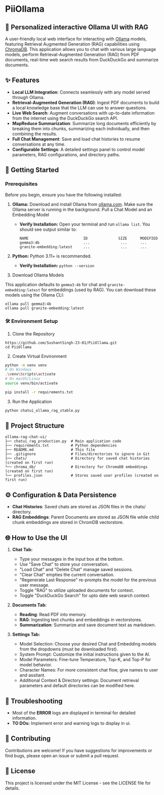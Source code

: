 # PiiOllama

## 💬 Personalized interactive Ollama UI with RAG 

A user-friendly local web interface for interacting with [Ollama](https://ollama.com/) models, featuring Retrieval Augmented Generation (RAG) capabilities using [ChromaDB](https://www.trychroma.com/). This application allows you to chat with various large language models, perform Retrieval-Augmented Generation (RAG) from PDF documents, real-time web search results from DuckDuckGo and summarize documents.


## ✨ Features

-   **Local LLM Integration**: Connects seamlessly with any model served through Ollama.
-   **Retrieval-Augmented Generation (RAG)**: Ingest PDF documents to build a local knowledge base that the LLM can use to answer questions.
-   **Live Web Search**: Augment conversations with up-to-date information from the internet using the DuckDuckGo search API.
-   **MapReduce Summarization**: Summarize long documents efficiently by breaking them into chunks, summarizing each individually, and then combining the results.
-   **Full Chat Management**: Save and load chat histories to resume conversations at any time.
-   **Configurable Settings**: A detailed settings panel to control model parameters, RAG configurations, and directory paths.

## 🚀 Getting Started

### Prerequisites

Before you begin, ensure you have the following installed:
1.  **Ollama:** Download and install Ollama from [ollama.com](https://ollama.com/). Make sure the Ollama server is running in the background. Pull a Chat Model and an Embedding Model
    * **Verify Installation:** Open your terminal and run `ollama list`. You should see output similar to:
      ```
      NAME                         ID              SIZE      MODIFIED
      gemma3:4b                    ...              ...      ...
      granite-embedding:latest     ...              ...      ...                             
      ```
2.  **Python:** Python 3.11+ is recommended.
    * **Verify Installation:** `python --version`

3.  Download Ollama Models

This application defaults to `gemma3:4b` for chat and `granite-embedding:latest` for embeddings (used by RAG). You can download these models using the Ollama CLI:

```bash
ollama pull gemma3:4b
ollama pull granite-embedding:latest
```

### 🛠️ Environment Setup

1. Clone the Repository
```
https://github.com/SushantSingh-23-01/PiiOllama.git
cd PiiOllama
```

2. Create Virtual Environment
```bash
python -m venv venv
# On Windows
.\venv\Scripts\activate
# On macOS/Linux
source venv/bin/activate

pip install -r requirements.txt
```

3. Run the Application

```bash
python chatui_ollama_rag_stable.py
```

## 📂 Project Structure
```
ollama-rag-chat-ui/
├── chatui_rag_production.py  # Main application code
├── requirements.txt          # Python dependencies
├── README.md                 # This file
├── .gitignore                # Files/directories to ignore in Git
├── chats/                    # Directory for saved chat histories (created on first run)
└── chroma_db/                # Directory for ChromaDB embeddings (created on first run)
└── profiles.json             # Stores saved user profiles (created on first run)
```

## ⚙️ Configuration & Data Persistence
- **Chat Histories**: Saved chats are stored as JSON files in the chats/ directory.
- **RAG Embeddings**: Parent Documents are stored as JSON file while child chunk embeddings are stored in ChromDB vectorstore.

## 🌐 How to Use the UI
1. **Chat Tab:**
   * Type your messages in the input box at the bottom.
   * Use "Save Chat" to store your conversation.
   * "Load Chat" and "Delete Chat" manage saved sessions.
   * "Clear Chat" empties the current conversation.
   * "Regenerate Last Response" re-prompts the model for the previous user message.
   * Toggle "RAG" to utilize uploaded documents for context.
   * Toggle "DuckDuckGo Search" for upto date web search context.

2. **Documents Tab:**
   * **Reading**: Read PDF into memory.
   * **RAG**: Ingesting text chunks and embeddings in vectorstores.
   * **Summarization**: Summarize and save document text as markdown. 

3. **Settings Tab:**
   * Model Selection: Choose your desired Chat and Embedding models from the dropdowns (must be downloaded first).
   * System Prompt: Customize the initial instructions given to the AI.
   * Model Parameters: Fine-tune Temperature, Top-K, and Top-P for model behavior.
   * Character Names: For more consistent chat flow, give names to user and assitant.
   * Additional Context & Directory settings: Document retrieval parameters and default directories can be modified here.

## 🐛 Troubleshooting
- Most of the **ERROR** logs are displayed in terminal for detailed information.
- **TO DOs:** Implement error and warning logs to display in ui. 

## 🤝 Contributing
Contributions are welcome! If you have suggestions for improvements or find bugs, please open an issue or submit a pull request.

## 📄 License
This project is licensed under the MIT License - see the LICENSE file for details.
